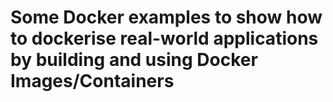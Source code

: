 # Some Docker examples to show how to dockerise real-world applications by building and using Docker Images/Containers

